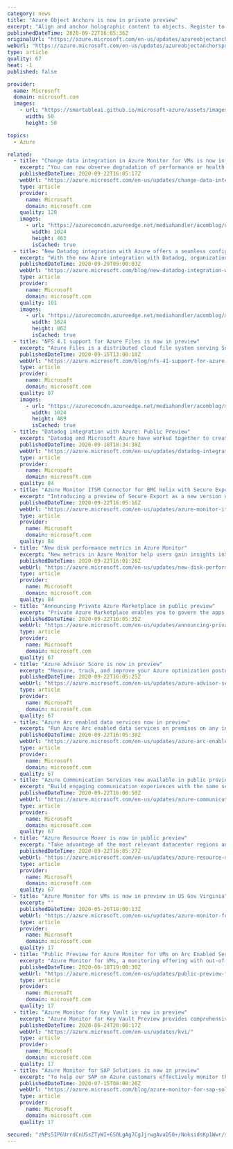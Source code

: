 ```yaml
---
category: news
title: "Azure Object Anchors is now in private preview"
excerpt: "Align and anchor holographic content to objects. Register to be considered for Azure Object Anchors private preview. "
publishedDateTime: 2020-09-22T16:05:36Z
originalUrl: "https://azure.microsoft.com/en-us/updates/azureobjectanchorsprivatepreview/"
webUrl: "https://azure.microsoft.com/en-us/updates/azureobjectanchorsprivatepreview/"
type: article
quality: 67
heat: -1
published: false

provider:
  name: Microsoft
  domain: microsoft.com
  images:
    - url: "https://smartableai.github.io/microsoft-azure/assets/images/organizations/microsoft.com-50x50.jpg"
      width: 50
      height: 50

topics:
  - Azure

related:
  - title: "Change data integration in Azure Monitor for VMs is now in public preview"
    excerpt: "You can now observe degradation of performance or health in a VM with the new change data integration in Azure Monitor for VMs."
    publishedDateTime: 2020-09-22T16:05:17Z
    webUrl: "https://azure.microsoft.com/en-us/updates/change-data-integration-in-azure-monitor-for-vms-is-now-in-public-preview/"
    type: article
    provider:
      name: Microsoft
      domain: microsoft.com
    quality: 120
    images:
      - url: "https://azurecomcdn.azureedge.net/mediahandler/acomblog/updates/UpdatesV2/blog/6d7b4ff4-8c9a-4041-bff7-6887de23340f.png"
        width: 1024
        height: 463
        isCached: true
  - title: "New Datadog integration with Azure offers a seamless configuration experience"
    excerpt: "With the new Azure integration with Datadog, organizations can now fully map their legacy and cloud-based systems, monitoring real-time data during every phase of the cloud transition, and ensure that migrated applications meet performance targets."
    publishedDateTime: 2020-09-29T09:00:03Z
    webUrl: "https://azure.microsoft.com/blog/new-datadog-integration-with-azure-offers-a-seamless-configuration-experience/"
    type: article
    provider:
      name: Microsoft
      domain: microsoft.com
    quality: 101
    images:
      - url: "https://azurecomcdn.azureedge.net/mediahandler/acomblog/media/Default/blog/e4750a7f-eccb-4644-9f52-98c845047b59.png"
        width: 1024
        height: 862
        isCached: true
  - title: "NFS 4.1 support for Azure Files is now in preview"
    excerpt: "Azure Files is a distributed cloud file system serving Server Messaging Block (SMB) and REST protocols. Azure Files enables customers to easily lift and shift their legacy workloads to the cloud without any modifications or changes in technology. SMB works on both Windows and UNIX operating systems for"
    publishedDateTime: 2020-09-15T13:00:18Z
    webUrl: "https://azure.microsoft.com/blog/nfs-41-support-for-azure-files-is-now-in-preview/"
    type: article
    provider:
      name: Microsoft
      domain: microsoft.com
    quality: 87
    images:
      - url: "https://azurecomcdn.azureedge.net/mediahandler/acomblog/media/Default/blog/f37b1fb4-f41e-42b8-8f88-754f3e8eef0c.jpg"
        width: 1024
        height: 489
        isCached: true
  - title: "Datadog integration with Azure: Public Preview"
    excerpt: "Datadog and Microsoft Azure have worked together to create an integrated Datadog SaaS solution.  Built on Azure and available via the Azure Marketplace, this solution provides a seamless and first party like experience for Datadog’s cloud monitoring solution. Azure is the first cloud platform to offer"
    publishedDateTime: 2020-09-18T18:34:38Z
    webUrl: "https://azure.microsoft.com/en-us/updates/datadog-integration-with-azure-public-preview/"
    type: article
    provider:
      name: Microsoft
      domain: microsoft.com
    quality: 84
  - title: "Azure Monitor ITSM Connector for BMC Helix with Secure Export"
    excerpt: "Introducing a preview of Secure Export as a new version of Azure Monitor ITSM Connector, providing integration with BMC Helix."
    publishedDateTime: 2020-09-22T16:05:16Z
    webUrl: "https://azure.microsoft.com/en-us/updates/azure-monitor-itsm-connector-for-bmc-helix-with-secure-export/"
    type: article
    provider:
      name: Microsoft
      domain: microsoft.com
    quality: 84
  - title: "New disk performance metrics in Azure Monitor"
    excerpt: "New metrics in Azure Monitor help users gain insights into performance bottlenecks caused by virtual machine or disk throttling."
    publishedDateTime: 2020-09-22T16:01:28Z
    webUrl: "https://azure.microsoft.com/en-us/updates/new-disk-performance-metrics-in-azure-monitor-to-identify-performance-bottlenecks/"
    type: article
    provider:
      name: Microsoft
      domain: microsoft.com
    quality: 84
  - title: "Announcing Private Azure Marketplace in public preview"
    excerpt: "Private Azure Marketplace enables you to govern the apps available for deployment for your organization"
    publishedDateTime: 2020-09-22T16:05:35Z
    webUrl: "https://azure.microsoft.com/en-us/updates/announcing-private-azure-marketplace-in-public-preview/"
    type: article
    provider:
      name: Microsoft
      domain: microsoft.com
    quality: 67
  - title: "Azure Advisor Score is now in preview"
    excerpt: "Measure, track, and improve your Azure optimization posture with prioritized Advisor best practice recommendations so you can get the most out of your Azure investments "
    publishedDateTime: 2020-09-22T16:05:25Z
    webUrl: "https://azure.microsoft.com/en-us/updates/azure-advisor-score-is-now-in-preview/"
    type: article
    provider:
      name: Microsoft
      domain: microsoft.com
    quality: 67
  - title: "Azure Arc enabled data services now in preview"
    excerpt: "Run Azure Arc enabled data services on premises on any infrastructure of your choice with Azure cloud benefits like elastic scale, unified management, and a cloud billing model while staying always current. "
    publishedDateTime: 2020-09-22T16:05:38Z
    webUrl: "https://azure.microsoft.com/en-us/updates/azure-arc-enabled-data-services-now-in-preview/"
    type: article
    provider:
      name: Microsoft
      domain: microsoft.com
    quality: 67
  - title: "Azure Communication Services now available in public preview"
    excerpt: "Build engaging communication experiences with the same secure platform used by Microsoft Teams. Add video, voice, SMS, chat, and telephony capabilities into almost any web, mobile, or desktop application. "
    publishedDateTime: 2020-09-22T16:00:50Z
    webUrl: "https://azure.microsoft.com/en-us/updates/azure-communication-services-now-available-in-public-preview/"
    type: article
    provider:
      name: Microsoft
      domain: microsoft.com
    quality: 67
  - title: "Azure Resource Mover is now in public preview"
    excerpt: "Take advantage of the most relevant datacenter regions and meet your business needs with Azure Resource Mover."
    publishedDateTime: 2020-09-22T16:05:27Z
    webUrl: "https://azure.microsoft.com/en-us/updates/azure-resource-mover-is-now-in-public-preview/"
    type: article
    provider:
      name: Microsoft
      domain: microsoft.com
    quality: 67
  - title: "Azure Monitor for VMs is now in preview in US Gov Virginia"
    excerpt: ""
    publishedDateTime: 2020-05-26T18:00:13Z
    webUrl: "https://azure.microsoft.com/en-us/updates/azure-monitor-for-vms-is-now-available-in-us-gov-virginia/"
    type: article
    provider:
      name: Microsoft
      domain: microsoft.com
    quality: 17
  - title: "Public Preview for Azure Monitor for VMs on Arc Enabled Servers"
    excerpt: "Azure Monitor for VMs, a monitoring offering with out-of-the-box performance and dependency data, is now available in public preview for Arc enabled servers."
    publishedDateTime: 2020-06-18T19:00:30Z
    webUrl: "https://azure.microsoft.com/en-us/updates/public-preview-for-azure-monitor-for-vms-on-arc-enabled-servers/"
    type: article
    provider:
      name: Microsoft
      domain: microsoft.com
    quality: 17
  - title: "Azure Monitor for Key Vault is now in preview"
    excerpt: "Azure Monitor for Key Vault Preview provides comprehensive monitoring of your key vaults by delivering a unified view of your Key Vault requests, performance, failures, and latency."
    publishedDateTime: 2020-06-24T20:00:17Z
    webUrl: "https://azure.microsoft.com/en-us/updates/kvi/"
    type: article
    provider:
      name: Microsoft
      domain: microsoft.com
    quality: 17
  - title: "Azure Monitor for SAP Solutions is now in preview"
    excerpt: "To help our SAP on Azure customers effectively monitor their SAP applications, today we are announcing the preview of Azure Monitor for SAP solutions, an Azure-native monitoring solution for customers running their SAP solutions on Azure."
    publishedDateTime: 2020-07-15T08:00:26Z
    webUrl: "https://azure.microsoft.com/blog/azure-monitor-for-sap-solutions-is-now-in-preview/"
    type: article
    provider:
      name: Microsoft
      domain: microsoft.com
    quality: 17

secured: "zNPs5IP6UrrdCnUSsZTyWI+6S0LgAg7CgJjrwgAvaD50+/NoksidsKp1Wwr/sy5lDjrju16UZt/Zf2BkMnXg87f/qkKruCgaeypijXIfXF4dnQsYkh1kmceXWPpKNtzvj4536FgvxO7kH8q2MVQmrWkV25JJQsbt/JJ0UdGBxjJi9enKcw95JC1gRJ+Qh92xHtX+xTgkAaNaHrkq8eYJ8iwLL4MCwOD+iB3P7/ItTY30RNaMhozMuS98RCQUVXBCSzuUf9MON1UMtTCAlM/2WKwau4mTPtBS+tDtEVF/+OzqMo1AmF3jcKsFpP7/DFBasz5cVEpK0sNWvcC2I5DWfWUJSxU4DjPifMZcO6pB2uE=;IhyppbeRNzdUFI6SeZrtKg=="
---
```


